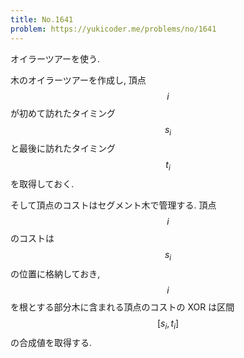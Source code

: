 ```yaml
---
title: No.1641
problem: https://yukicoder.me/problems/no/1641
---
```

オイラーツアーを使う.

木のオイラーツアーを作成し, 頂点 $$ i $$ が初めて訪れたタイミング $$ s_i $$ と最後に訪れたタイミング $$ t_i $$ を取得しておく.

そして頂点のコストはセグメント木で管理する. 頂点 $$ i $$ のコストは $$ s_i $$ の位置に格納しておき, $$ i $$ を根とする部分木に含まれる頂点のコストの XOR は区間 $$ [s_i, t_i] $$ の合成値を取得する.
